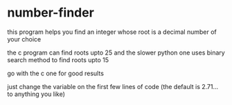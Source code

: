 # number-finder
this program helps you find an integer whose root is a decimal number of your choice

the c program can find roots upto 25
and the slower python one uses binary search method to find roots upto 15


go with the c one for good results

just change the variable on the first few lines of code (the default is 2.71... to anything you like)
